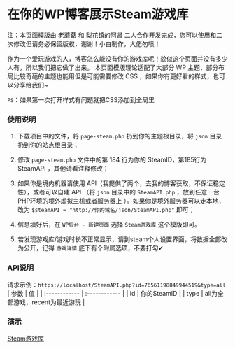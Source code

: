 # 在你的WP博客展示Steam游戏库

注：本页面模版由 [老蘑菇](https://m1314.cn/) 和 [梨花镇的阿肾](https://pbas.club/) 二人合作开发完成，您可以使用和二次修改但请务必保留版权，谢谢！小白制作，大佬勿喷！

作为一个爱玩游戏的人，博客怎么能没有你的游戏库呢！貌似这个页面并没有多少人有，所以我们把它做了出来。
本页面模版理论适配了大部分 WP 主题，部分布局比较奇葩的主题也能用但是可能需要修改 CSS ，如果你有更好看的样式，也可以分享给我们~

`PS`：如果第一次打开样式有问题就把CSS添加到全局里
### 使用说明
1. 下载项目中的文件，将 `page-steam.php` 扔到你的主题根目录，将 `json` 目录扔到你的站点根目录；

2. 修改 `page-steam.php` 文件中的第 184 行为你的 SteamID，第185行为 SteamAPI ，其他请看注释修改；

3. 如果你是境内机器请使用 API（我提供了两个，去我的博客获取，不保证稳定性），或者可以自建 API （将 `json` 目录中的 `SteamAPI.php` ，放到任意一台PHP环境的境外虚拟主机或者服务器上 ）。如果你是境外服务器可以走本地，改为 `$steamAPI = "http://你的域名/json/SteamAPI.php"` 即可；

4. 信息填好后，在 `WP后台 - 新建页面` 选择 `Steam游戏库` 这个模版即可。

5. 若发现游戏库/游戏时长不正常显示，请到steam个人设置界面，将数据全部改为公开，记得 `游戏详情` 底下有个附属选项，不要打勾✔


### API说明
请求示例：`https://localhost/SteamAPI.php?id=76561198849944519&type=all`
| 参数  | 值  |
| :------------ | :------------ |
| id  | 你的SteamID  |
| type  | all为全部游戏，recent为最近游玩  |

### 演示
[Steam游戏库](https://m1314.cn/game/ "Steam游戏库")
